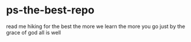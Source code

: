 # ps-the-best-repo
read me
hiking for the best the more we learn the more you go just by the grace of god all is well 
